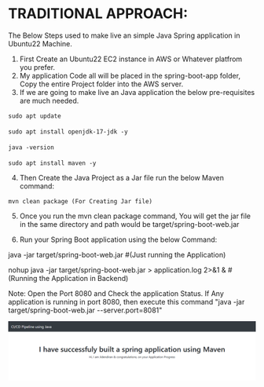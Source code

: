 # TRADITIONAL APPROACH:

The Below Steps used to make live an simple Java Spring application in Ubuntu22 Machine.

1. First Create an Ubuntu22 EC2 instance in AWS or Whatever platfrom you prefer.
2. My application Code all will be placed in the spring-boot-app folder, Copy the entire Project folder into the AWS server.
3. If we are going to make live an Java application the below pre-requisites are much needed.

```
sudo apt update

sudo apt install openjdk-17-jdk -y

java -version

sudo apt install maven -y
```

4. Then Create the Java Project as a Jar file run the below Maven command:

```
mvn clean package (For Creating Jar file)
```
5. Once you run the mvn clean package command, You will get the jar file in the same directory and path would be target/spring-boot-web.jar

6. Run your Spring Boot application using the below Command:

java -jar target/spring-boot-web.jar #(Just running the Application)

nohup java -jar target/spring-boot-web.jar > application.log 2>&1 & #(Running the Application in Backend)

Note: Open the Port 8080 and Check the application Status. If Any application is running in port 8080, then execute this command "java -jar target/spring-boot-web.jar --server.port=8081"

![images/app.png](images/app.png)

